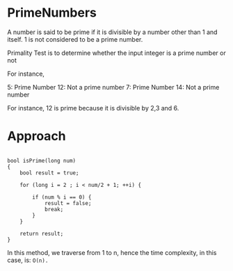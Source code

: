 PrimeNumbers
============

A number is said to be prime if it is divisible by a number other than 1 and itself.
1 is not considered to be a prime number.

Primality Test is to determine whether the input integer is a prime number or not

For instance,

5: Prime Number
12: Not a prime number
7: Prime Number
14: Not a prime number

For instance, 12 is prime because it is divisible by 2,3 and 6.

 Approach
 =========
 
```

bool isPrime(long num)
{
    bool result = true;
    
    for (long i = 2 ; i < num/2 + 1; ++i) {
        
        if (num % i == 0) {
            result = false;
            break;
        }
    }
    
    return result;
}

```

In this method, we traverse from 1 to n, hence the time complexity, in this case, is: `O(n).`                                                                                      
